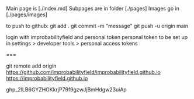 Main page is [./index.md]
Subpages are in folder [./pages]
Images go in [./pages/images]

to push to github:
git add .
git commit -m "message"
git push -u origin main

login with improbabilityfield and personal token
personal token to be set up in settings > developer tools > personal access tokens

===

git remote add origin https://github.com/improbabilityfield/improbabilityfield.github.io
https://improbabilityfield.github.io

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
